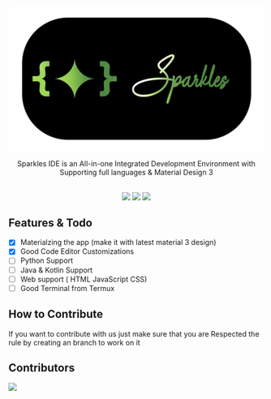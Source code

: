 <div align="center">
  <img src="bannersp.png"/>
  <p>Sparkles IDE is an All-in-one Integrated Development Environment 
with Supporting full languages & Material Design 3</p>
  <br>
<img src="https://ziadoua.github.io/m3-Markdown-Badges/badges/Android/android2.svg">
  <img src="https://m3-markdown-badges.vercel.app/stars/4/2/sparkleside/sparkles-app">
  <img src="https://m3-markdown-badges.vercel.app/issues/4/2/sparkleside/sparkles-app">
</div>

## Features &amp; Todo
- [x] Materialzing the app (make it with latest material 3 design)
- [x] Good Code Editor Customizations
- [ ] Python Support
- [ ] Java & Kotlin Support
- [ ] Web support ( HTML JavaScript CSS)
- [ ] Good Terminal from Termux
## How to Contribute
<p>If you want to contribute with us just make sure that you are Respected the rule by creating an branch to work on it </p>

## Contributors 
<a href="https://github.com/sparkleside/sparkles-app/graphs/contributors"> <img src="https://contrib.rocks/image?repo=sparkleside/sparkles-app" /> </a>
 

